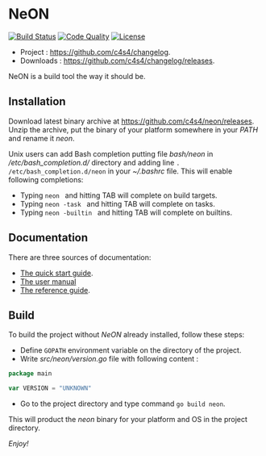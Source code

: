 NeON
====

[![Build Status](https://travis-ci.org/c4s4/neon.svg?branch=master)](https://travis-ci.org/c4s4/neon)
[![Code Quality](https://goreportcard.com/badge/github.com/c4s4/neon)](https://goreportcard.com/report/github.com/c4s4/neon)
[![License](https://img.shields.io/badge/License-Apache%202.0-blue.svg)](https://opensource.org/licenses/Apache-2.0)
<!--
[![Coverage Report](https://coveralls.io/repos/github/c4s4/neon/badge.svg?branch=master)](https://coveralls.io/github/c4s4/neon?branch=master)
-->

- Project :   <https://github.com/c4s4/changelog>.
- Downloads : <https://github.com/c4s4/changelog/releases>.

NeON is a build tool the way it should be.

Installation
------------

Download latest binary archive at <https://github.com/c4s4/neon/releases>. Unzip
the archive, put the binary of your platform somewhere in your *PATH* and rename
it *neon*.

Unix users can add Bash completion putting file *bash/neon* in
*/etc/bash_completion.d/* directory and adding line
`. /etc/bash_completion.d/neon` in your *~/.bashrc* file. This will enable
following completions:

- Typing `neon ` and hitting TAB will complete on build targets.
- Typing `neon -task ` and hitting TAB will complete on tasks.
- Typing `neon -builtin ` and hitting TAB will complete on builtins.

Documentation
-------------

There are three sources of documentation:

- [The quick start guide](doc/quickstart.md).
- [The user manual](doc/usermanual.md)
- [The reference guide](doc/reference.md).

Build
-----

To build the project without *NeON* already installed, follow these steps:

- Define `GOPATH` environment variable on the directory of the project.
- Write *src/neon/version.go* file with following content :

```go
package main

var VERSION = "UNKNOWN"
```

- Go to the project directory and type command `go build neon`.

This will product the *neon* binary for your platform and OS in the project
directory.

*Enjoy!*
